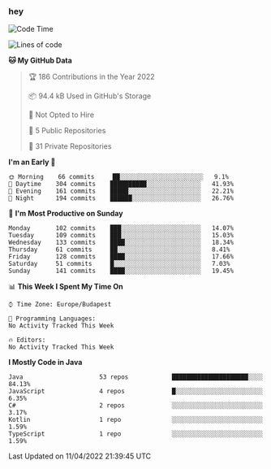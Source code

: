 ### hey

<!--START_SECTION:waka-->
![Code Time](http://img.shields.io/badge/Code%20Time-654%20hrs%2045%20mins-blue)

![Lines of code](https://img.shields.io/badge/From%20Hello%20World%20I%27ve%20Written-486%20Thousand%20lines%20of%20code-blue)

**🐱 My GitHub Data** 

> 🏆 186 Contributions in the Year 2022
 > 
> 📦 94.4 kB Used in GitHub's Storage 
 > 
> 🚫 Not Opted to Hire
 > 
> 📜 5 Public Repositories 
 > 
> 🔑 31 Private Repositories  
 > 
**I'm an Early 🐤** 

```text
🌞 Morning    66 commits     ██░░░░░░░░░░░░░░░░░░░░░░░   9.1% 
🌆 Daytime    304 commits    ██████████░░░░░░░░░░░░░░░   41.93% 
🌃 Evening    161 commits    █████░░░░░░░░░░░░░░░░░░░░   22.21% 
🌙 Night      194 commits    ██████░░░░░░░░░░░░░░░░░░░   26.76%

```
📅 **I'm Most Productive on Sunday** 

```text
Monday       102 commits    ███░░░░░░░░░░░░░░░░░░░░░░   14.07% 
Tuesday      109 commits    ███░░░░░░░░░░░░░░░░░░░░░░   15.03% 
Wednesday    133 commits    ████░░░░░░░░░░░░░░░░░░░░░   18.34% 
Thursday     61 commits     ██░░░░░░░░░░░░░░░░░░░░░░░   8.41% 
Friday       128 commits    ████░░░░░░░░░░░░░░░░░░░░░   17.66% 
Saturday     51 commits     █░░░░░░░░░░░░░░░░░░░░░░░░   7.03% 
Sunday       141 commits    ████░░░░░░░░░░░░░░░░░░░░░   19.45%

```


📊 **This Week I Spent My Time On** 

```text
⌚︎ Time Zone: Europe/Budapest

💬 Programming Languages: 
No Activity Tracked This Week

🔥 Editors: 
No Activity Tracked This Week

```

**I Mostly Code in Java** 

```text
Java                     53 repos            █████████████████████░░░░   84.13% 
JavaScript               4 repos             █░░░░░░░░░░░░░░░░░░░░░░░░   6.35% 
C#                       2 repos             ░░░░░░░░░░░░░░░░░░░░░░░░░   3.17% 
Kotlin                   1 repo              ░░░░░░░░░░░░░░░░░░░░░░░░░   1.59% 
TypeScript               1 repo              ░░░░░░░░░░░░░░░░░░░░░░░░░   1.59%

```



 Last Updated on 11/04/2022 21:39:45 UTC
<!--END_SECTION:waka-->
